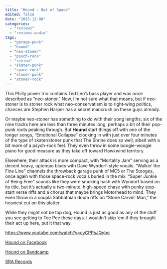```yaml
---
title: "Hound – Out of Space"
edited: false
date: "2015-12-08"
categories:
  - "reviews"
  - "reviews-audio"
tags:
  - "garage-punk"
  - "hound"
  - "neo-stoner"
  - "psych-rock"
  - "review"
  - "skater-punk"
  - "space-rock"
  - "stoner-punk"
  - "stoner-rock"
---
```


This Philly power trio contains Ted Leo’s bass player and was once described as “neo-stoner.” Now, I’m not sure what that means, but if neo-stoner is to stoner rock what neo-conservatism is to right-wing politics, chances are Stephen Harper has a secret mancrush on these guys already.

Or maybe neo-stoner has something to do with their song lengths; six of the nine tracks here are less than three minutes long, perhaps a bit of their pop-punk roots peaking through. But **Hound** start things off with one of the longer songs, “Emotional Collapse” clocking in with just over four minutes of the type of skater/stoner punk that The Shrine does so well, albeit with a bit more of a psych-rock feel. They even throw in some boogie-woogie piano for good measure as they take off toward Hawkwind territory.

Elsewhere, their attack is more compact, with “Mortality Jam” serving as a decent heavy, uptempo blues with Dave Wyndorf-style vocals. “Walkin’ the Fine Line” channels the throwback garage punk of MC5 or The Stooges, once again with those space-rock vocals buried in the mix. “Super Junkie of Being Free” sounds like they were smoking hash with Wyndorf based on its title, but it’s actually a two-minute, high-speed chase with punky stop-start verse riffs and a chorus that maybe brings Motorhead to mind. They even throw in a coupla Sabbathian doom riffs on “Stone Carvin’ Man,” the heaviest cut on this platter.

While they might not be top dog, Hound is just as good as any of the stuff you see getting to Tee Pee these days. I wouldn’t skip ‘em if they brought their act up here, put it that way.

https://www.youtube.com/watch?v=cyCPPsJQybo

[Hound on Facebook](https://www.facebook.com/Hound-202526713134242/)

[Hound on Bandcamp](https://wearehound.bandcamp.com/)

[SRA Records](http://srarecords.com/shop/sra/hound-out-of-space/)
